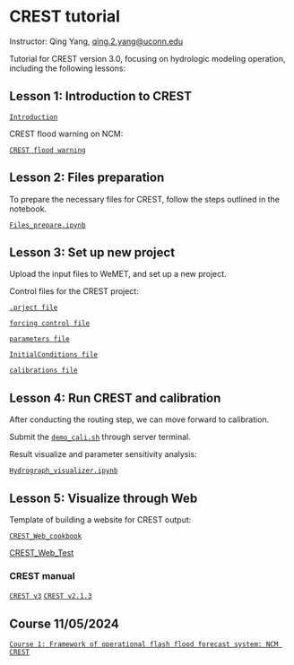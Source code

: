 # CREST tutorial

Instructor: Qing Yang, qing.2.yang@uconn.edu

Tutorial for CREST version 3.0, focusing on hydrologic modeling operation, including the following lessons:

## Lesson 1: Introduction to CREST

[`Introduction`](./CREST_Introduction.pdf)

CREST flood warning on NCM:

[`CREST flood warning`](http://weathermodels.ncm.gov.sa/ffg.php?model=CREST&variable=quantile)

## Lesson 2: Files preparation

To prepare the necessary files for CREST, follow the steps outlined in the notebook.

[`Files_prepare.ipynb`](./Files_prepare.ipynb)

## Lesson 3: Set up new project

Upload the input files to WeMET, and set up a new project.

Control files for the CREST project:

[`.prject file`](./control_file_template/project_file.md)

[`forcing control file`](./control_file_template/forcing_control_file.md)

[`parameters file`](./control_file_template/parameters_file.md)

[`InitialConditions file`](./control_file_template/InitialConditions_file.md)

[`calibrations file`](./control_file_template/calibrations_file.md)

## Lesson 4: Run CREST and calibration

After conducting the routing step, we can move forward to calibration.

Submit the [`demo_cali.sh`](./demo_project/demo_cali.sh) through server terminal.

Result visualize and parameter sensitivity analysis:

[`Hydrograph_visualizer.ipynb`](./Hydrograph_visualizer.ipynb)

## Lesson 5: Visualize through Web

Template of building a website for CREST output:

[`CREST_Web_cookbook`](./Flood_quantile_web.ipynb)

[CREST_Web_Test](./demo_project/test_crest_out.html)

### CREST manual
[`CREST v3`](./manual/CREST_User_Manual_v3.pdf)
[`CREST v2.1.3`](./manual/CREST_User_Manual_v2_1_3.pdf)


## Course 11/05/2024
[`Course 1: Framework of operational flash flood forecast system: NCM CREST`](./Course1_Framework_of_operational_flash_floodforecast_system_NCM_CREST.pdf)